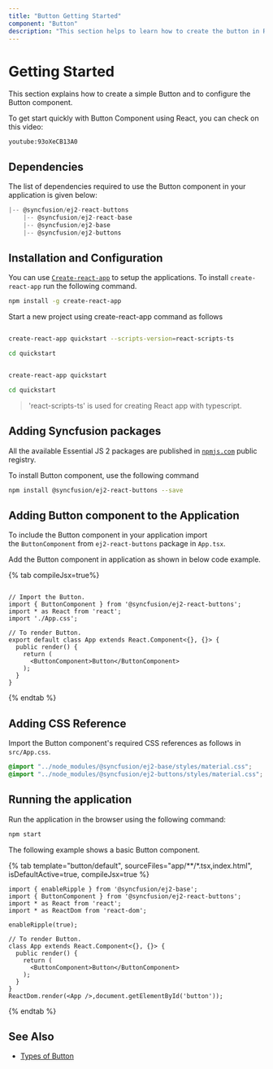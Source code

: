 ```yaml
---
title: "Button Getting Started"
component: "Button"
description: "This section helps to learn how to create the button in React application with its basic features in step-by-step procedure."
---
```


# Getting Started

This section explains how to create a simple Button and to configure the Button component.

To get start quickly with Button Component using React, you can check on this video:

`youtube:93oXeCB13A0`

## Dependencies

The list of dependencies required to use the Button component in your application is given below:

```javascript
|-- @syncfusion/ej2-react-buttons
    |-- @syncfusion/ej2-react-base
    |-- @syncfusion/ej2-base
    |-- @syncfusion/ej2-buttons
```

## Installation and Configuration

You can use [`Create-react-app`](https://github.com/facebookincubator/create-react-app) to setup
the applications. To install `create-react-app` run the following command.

```bash
npm install -g create-react-app
```

Start a new project using create-react-app command as follows

<div class='tsx'>

```bash

create-react-app quickstart --scripts-version=react-scripts-ts

cd quickstart

```

</div>

<div class='jsx'>

```bash

create-react-app quickstart

cd quickstart

```

</div>

> 'react-scripts-ts' is used for creating React app with typescript.

## Adding Syncfusion packages

All the available Essential JS 2 packages are published in [`npmjs.com`](https://www.npmjs.com/~syncfusionorg) public registry.

To install Button component, use the following command

```bash
npm install @syncfusion/ej2-react-buttons --save
```

## Adding Button component to the Application

To include the Button component in your application import the `ButtonComponent` from `ej2-react-buttons` package in `App.tsx`.

Add the Button component in application as shown in below code example.

{% tab compileJsx=true%}

```tsx

// Import the Button.
import { ButtonComponent } from '@syncfusion/ej2-react-buttons';
import * as React from 'react';
import './App.css';

// To render Button.
export default class App extends React.Component<{}, {}> {
  public render() {
    return (
      <ButtonComponent>Button</ButtonComponent>
    );
  }
}

```

{% endtab %}

## Adding CSS Reference

Import the Button component's required CSS references as follows in `src/App.css`.

```css
@import "../node_modules/@syncfusion/ej2-base/styles/material.css";
@import "../node_modules/@syncfusion/ej2-buttons/styles/material.css";
```

## Running the application

Run the application in the browser using the following command:

```cmd
npm start
```

The following example shows a basic Button component.

{% tab template="button/default", sourceFiles="app/**/*.tsx,index.html", isDefaultActive=true, compileJsx=true %}

```tsx
import { enableRipple } from '@syncfusion/ej2-base';
import { ButtonComponent } from '@syncfusion/ej2-react-buttons';
import * as React from 'react';
import * as ReactDom from 'react-dom';

enableRipple(true);

// To render Button.
class App extends React.Component<{}, {}> {
  public render() {
    return (
      <ButtonComponent>Button</ButtonComponent>
    );
  }
}
ReactDom.render(<App />,document.getElementById('button'));
```

{% endtab %}

## See Also

* [Types of Button](./types-and-styles#button-types)